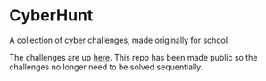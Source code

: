 # CyberHunt

A collection of cyber challenges, made originally for school.

The challenges are up [here](https://dnzc.github.io/CyberHunt/). This repo has been made public so the challenges no longer need to be solved sequentially.
